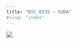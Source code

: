 ```yaml
---
title: "DSC_0235 – SUDA"
#slug: "index"
---
```


[![](/wp-content/2015/05/DSC_0235-300x201.jpg)](/wp-content/2015/05/DSC_0235.jpg)